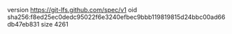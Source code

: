 version https://git-lfs.github.com/spec/v1
oid sha256:f8ed25ec0dedc95022f6e3240efbec9bbb119819815d24bbc00ad66db47eb831
size 4261
